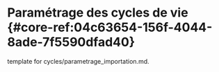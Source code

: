 # Paramétrage des cycles de vie {#core-ref:04c63654-156f-4044-8ade-7f5590dfad40}
 
<span class="fixme template"> template for cycles/parametrage_importation.md.</span>
